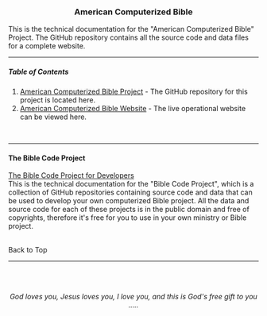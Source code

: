 <h3 align="center">American Computerized Bible</h3>

This is the technical documentation for the "American Computerized Bible" Project. The GitHub repository contains all the source code and data files for a complete website.

---
##### Table of Contents

1. [American Computerized Bible Project](https://github.com/ACB-Bible/AmericanComputerizedBible) - The GitHub repository for this project is located here.
2.  [American Computerized Bible Website](https://acbible.com) - The live operational website can be viewed here.

<br>

<hr id="project">
<h4>The Bible Code Project</h4>
<a class="spa" target="_blank" href="https://github.com/ACB-Bible/Bible-Code/">The Bible Code Project for Developers</a><br>
This is the technical documentation for the "Bible Code Project", which is a collection of GitHub repositories containing source code and data that can be used to develop your own computerized Bible project. All the data and source code for each of these projects is in the public domain and free of copyrights, therefore it's free for you to use in your own ministry or Bible project.<br><br>

<a class="atc" onclick="scrollPage('top')">Back to Top</a>

<hr>

<br><br>
<p align="center">
    <em>God loves you, Jesus loves you, I love you, and this is God's free gift to you .....</em>
</p>